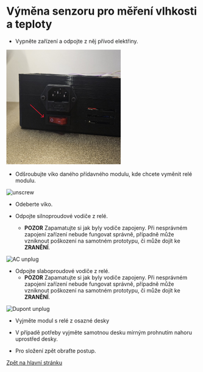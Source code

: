 # Výměna senzoru pro měření vlhkosti a teploty

- Vypněte zařízení a odpojte z něj přívod elektřiny.

<img src="./../../sources/power_off.jpg" alt="power_off" width="300">

- Odšroubujte víko daného přídavného modulu, kde chcete vyměnit relé modulu.

<img src="" alt="unscrew" width="300">

- Odeberte víko.

- Odpojte silnoproudové vodiče z relé.
    - **POZOR** Zapamatujte si jak byly vodiče zapojeny. Při nesprávném zapojení zařízení nebude fungovat správně, případně může vzniknout poškození na samotném prototypu, či může dojít ke **ZRANĚNÍ**.

<img src="" alt="AC unplug" width="300">

- Odpojte slaboproudové vodiče z relé.
    - **POZOR** Zapamatujte si jak byly vodiče zapojeny. Při nesprávném zapojení zařízení nebude fungovat správně, případně může vzniknout poškození na samotném prototypu, či může dojít ke **ZRANĚNÍ**.

<img src="" alt="Dupont unplug" width="300">

- Vyjměte modul s relé z osazné desky

- V případě potřeby vyjměte samotnou desku mírným prohnutím nahoru uprostřed desky.

- Pro složení zpět obraťte postup.

[Zpět na hlavní stránku](./../../README.md)